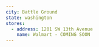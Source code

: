 ```yaml
---
city: Battle Ground
state: washington
stores:
  - address: 1201 SW 13th Avenue
    name: Walmart - COMING SOON
---
```

